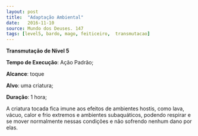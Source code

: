 ```yaml
---
layout: post
title:  "Adaptação Ambiental"
date:   2016-11-10
source: Mundo dos Deuses. 147
tags: [level5, bardo, mago, feiticeiro,  transmutacao]
---
```


**Transmutação de Nível 5**

**Tempo de Execução**: Ação Padrão;

**Alcance**: toque

**Alvo**: uma criatura;

**Duração**: 1 hora;

A criatura tocada fica  imune 
aos efeitos de ambientes hostis, como 
lava, vácuo, calor e frio extremos e ambientes subaquáticos, podendo respirar 
e se mover normalmente nessas condições e 
não sofrendo nenhum dano por elas.
